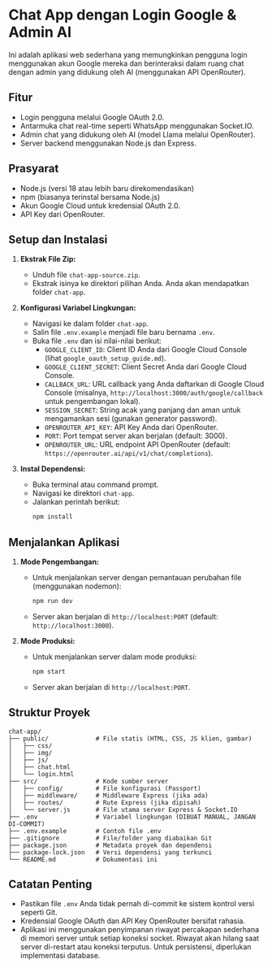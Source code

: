 # Chat App dengan Login Google & Admin AI

Ini adalah aplikasi web sederhana yang memungkinkan pengguna login menggunakan akun Google mereka dan berinteraksi dalam ruang chat dengan admin yang didukung oleh AI (menggunakan API OpenRouter).

## Fitur

*   Login pengguna melalui Google OAuth 2.0.
*   Antarmuka chat real-time seperti WhatsApp menggunakan Socket.IO.
*   Admin chat yang didukung oleh AI (model Llama melalui OpenRouter).
*   Server backend menggunakan Node.js dan Express.

## Prasyarat

*   Node.js (versi 18 atau lebih baru direkomendasikan)
*   npm (biasanya terinstal bersama Node.js)
*   Akun Google Cloud untuk kredensial OAuth 2.0.
*   API Key dari OpenRouter.

## Setup dan Instalasi

1.  **Ekstrak File Zip:**
    *   Unduh file `chat-app-source.zip`.
    *   Ekstrak isinya ke direktori pilihan Anda. Anda akan mendapatkan folder `chat-app`.

2.  **Konfigurasi Variabel Lingkungan:**
    *   Navigasi ke dalam folder `chat-app`.
    *   Salin file `.env.example` menjadi file baru bernama `.env`.
    *   Buka file `.env` dan isi nilai-nilai berikut:
        *   `GOOGLE_CLIENT_ID`: Client ID Anda dari Google Cloud Console (lihat `google_oauth_setup_guide.md`).
        *   `GOOGLE_CLIENT_SECRET`: Client Secret Anda dari Google Cloud Console.
        *   `CALLBACK_URL`: URL callback yang Anda daftarkan di Google Cloud Console (misalnya, `http://localhost:3000/auth/google/callback` untuk pengembangan lokal).
        *   `SESSION_SECRET`: String acak yang panjang dan aman untuk mengamankan sesi (gunakan generator password).
        *   `OPENROUTER_API_KEY`: API Key Anda dari OpenRouter.
        *   `PORT`: Port tempat server akan berjalan (default: 3000).
        *   `OPENROUTER_URL`: URL endpoint API OpenRouter (default: `https://openrouter.ai/api/v1/chat/completions`).

3.  **Instal Dependensi:**
    *   Buka terminal atau command prompt.
    *   Navigasi ke direktori `chat-app`.
    *   Jalankan perintah berikut:
        ```bash
        npm install
        ```

## Menjalankan Aplikasi

1.  **Mode Pengembangan:**
    *   Untuk menjalankan server dengan pemantauan perubahan file (menggunakan nodemon):
        ```bash
        npm run dev
        ```
    *   Server akan berjalan di `http://localhost:PORT` (default: `http://localhost:3000`).

2.  **Mode Produksi:**
    *   Untuk menjalankan server dalam mode produksi:
        ```bash
        npm start
        ```
    *   Server akan berjalan di `http://localhost:PORT`.

## Struktur Proyek

```
chat-app/
├── public/             # File statis (HTML, CSS, JS klien, gambar)
│   ├── css/
│   ├── img/
│   ├── js/
│   ├── chat.html
│   └── login.html
├── src/                # Kode sumber server
│   ├── config/         # File konfigurasi (Passport)
│   ├── middleware/     # Middleware Express (jika ada)
│   ├── routes/         # Rute Express (jika dipisah)
│   └── server.js       # File utama server Express & Socket.IO
├── .env                # Variabel lingkungan (DIBUAT MANUAL, JANGAN DI-COMMIT)
├── .env.example        # Contoh file .env
├── .gitignore          # File/folder yang diabaikan Git
├── package.json        # Metadata proyek dan dependensi
├── package-lock.json   # Versi dependensi yang terkunci
└── README.md           # Dokumentasi ini
```

## Catatan Penting

*   Pastikan file `.env` Anda tidak pernah di-commit ke sistem kontrol versi seperti Git.
*   Kredensial Google OAuth dan API Key OpenRouter bersifat rahasia.
*   Aplikasi ini menggunakan penyimpanan riwayat percakapan sederhana di memori server untuk setiap koneksi socket. Riwayat akan hilang saat server di-restart atau koneksi terputus. Untuk persistensi, diperlukan implementasi database.

